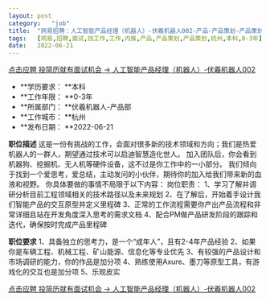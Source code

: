 ```yaml
---
layout:	post
category:	"job"
title:	"网易招聘：人工智能产品经理（机器人）-伏羲机器人002-产品-产品策划-产品策划-杭州本科0-3年"
tags:	[网易,招聘,面试,找工作,工作,内推,产品,产品策划,产品策划,杭州,本科,0-3年]
date:	2022-06-21
---
```


[点击应聘 投简历就有面试机会 -> 人工智能产品经理（机器人）-伏羲机器人002](http://mobile.bole.netease.com/bole/boleDetail?id=36642&employeeId=346f03c3cda5f04c&key=all)



- **学历要求： **本科
- **工作年限： **0-3年
- **所属部门： **伏羲机器人-产品部
- **工作城市： **杭州
- **发布日期： **2022-06-21



**职位描述**
这是一份有挑战的工作，会面对很多新的技术领域和方向；我们是热爱机器人的一群人，期望通过技术可以启迪智慧造化世人。
加入团队后，你会看到机器狗、挖掘机、无人机等硬件设备，这不过是你工作中的一小部分。
我们倾向于找到一个爱思考，爱总结，主动发问的小伙伴，期待你的加入给我们带来新的血液和视野。
你具体要做的事情不局限于以下内容：
岗位职责：
1、学习了解并调研分析目前工程领域相关的技术路径以及未来规划
2、在了解后，开始着手设计我们智能产品的交互原型并定义里程碑
3、正常的工作流程需要你产出产品流程和非常详细且站在开发角度深入思考的需求文档
4、配合PM做产品研发阶段的跟踪和迭代，确保按时完成产品里程碑



**职位要求**
1、具备独立的思考力，是一个“成年人”，且有2-4年产品经验
2、如果你是车辆工程、机械工程、矿山能源、信息化等专业优先
3、有较强的产品设计和市场调研的能力，你的作品是加分项
4、熟练使用Axure、墨刀等原型工具，有游戏化的交互也是加分项
5、乐观皮实



[点击应聘 投简历就有面试机会 -> 人工智能产品经理（机器人）-伏羲机器人002](http://mobile.bole.netease.com/bole/boleDetail?id=36642&employeeId=346f03c3cda5f04c&key=all)